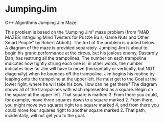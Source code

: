 # JumpingJim
C++ Algorithms Jumping Jim Maze


This problem is based on the “Jumping Jim” maze problem (from “MAD MAZES: Intriguing Mind Twisters for Puzzle Bu s, Game Nuts and Other Smart People” by Robert Abbott). The text of the problem is quoted below. A diagram of the maze is provided separately.
Jumping Jim is about to begin his grand performance at the circus, but his jealous enemy, Dastardly Dan, has restrung all the trampolines. The number on
each trampoline indicates how tightly strung each one is; in other words, the number indicates how far Jim will have to move (horizontally or vertically, but NOT diagonally) when he bounces off the trampoline. Jim begins his routine by leaping onto the trampoline at the upper left. He must get to the Goal at the lower right, where he will take his bow. How can he get there?
The diagram shows all of the trampolines with each represented as a square. Begin on the square at the upper left. That square is marked 3. From there you could, for example, move three squares down to a square marked 2. From there, you might move two squares right to a square marked 4, and from there you could move four squares right to another square marked 2. That path, incidentally, will not get you to the goal.

